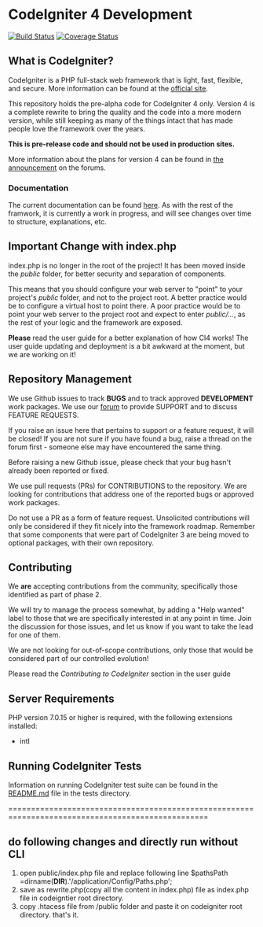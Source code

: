 # CodeIgniter 4 Development

[![Build Status](https://travis-ci.org/bcit-ci/CodeIgniter4.svg?branch=develop)](https://travis-ci.org/bcit-ci/CodeIgniter4)
[![Coverage Status](https://coveralls.io/repos/github/bcit-ci/CodeIgniter4/badge.svg?branch=develop)](https://coveralls.io/github/bcit-ci/CodeIgniter4?branch=develop)
<br>

## What is CodeIgniter?
CodeIgniter is a PHP full-stack web framework that is light, fast, flexible, and secure. 
More information can be found at the [official site](http://codeigniter.com).

This repository holds the pre-alpha code for CodeIgniter 4 only. 
Version 4 is a complete rewrite to bring the quality and the code into a more modern version, 
while still keeping as many of the things intact that has made people love the framework over the years. 

**This is pre-release code and should not be used in production sites.**

More information about the plans for version 4 can be found in [the announcement](http://forum.codeigniter.com/thread-62615.html) on the forums.

### Documentation

The current documentation can be found [here](https://bcit-ci.github.io/CodeIgniter4/). As with the rest of the framwork, it is currently a work in progress, and will see changes over time to structure, explanations, etc.

## Important Change with index.php

index.php is no longer in the root of the project! It has been moved inside the *public* folder,
for better security and separation of components.

This means that you should configure your web server to "point" to your project's *public* folder, and
not to the project root. A better practice would be to configure a virtual host to point there. A poor practice would be to point your web server to the project root and expect to enter *public/...*, as the rest of your logic and the
framework are exposed.

**Please** read the user guide for a better explanation of how CI4 works!
The user guide updating and deployment is a bit awkward at the moment, but we are working on it!

## Repository Management
We use Github issues to track **BUGS** and to track approved **DEVELOPMENT** work packages.
We use our [forum](http://forum.codeigniter.com) to provide SUPPORT and to discuss
FEATURE REQUESTS.

If you raise an issue here that pertains to support or a feature request, it will
be closed! If you are not sure if you have found a bug, raise a thread on the forum first -
someone else may have encountered the same thing.

Before raising a new Github issue, please check that your bug hasn't already
been reported or fixed. 

We use pull requests (PRs) for CONTRIBUTIONS to the repository.
We are looking for contributions that address one of the reported bugs or
approved work packages.

Do not use a PR as a form of feature request.
Unsolicited contributions will only be considered if they fit nicely
into the framework roadmap.
Remember that some components that were part of CodeIgniter 3 are being moved
to optional packages, with their own repository.

## Contributing
We **are** accepting contributions from the community, specifically those identified as part of phase 2.

We will try to manage the process somewhat, by adding a "Help wanted" label to those that we are 
specifically interested in at any point in time. Join the discussion for those issues, and let us know 
if you want to take the lead for one of them.

We are not looking for out-of-scope contributions, only those that would be considered part of our controlled evolution!

Please read the *Contributing to CodeIgniter* section in the user guide

## Server Requirements
PHP version 7.0.15 or higher is required, with the following extensions installed: 

- intl


## Running CodeIgniter Tests
Information on running CodeIgniter test suite can be found in the [README.md](tests/README.md) file in the tests directory.

==================================================================================================

## do following changes and directly run without CLI
1) open public/index.php file and replace following line
    $pathsPath =dirname(__DIR__).'/application/Config/Paths.php';
2) save as rewrite.php(copy all the content in index.php) file as index.php file in codeigntier root directory.
3) copy .htacess file from /public folder and paste it on codeigniter root directory. that's it.
